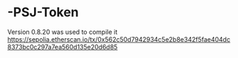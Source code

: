 # -PSJ-Token

Version 0.8.20 was used to compile it 
https://sepolia.etherscan.io/tx/0x562c50d7942934c5e2b8e342f5fae404dc8373bc0c297a7ea560d135e20d6d85
